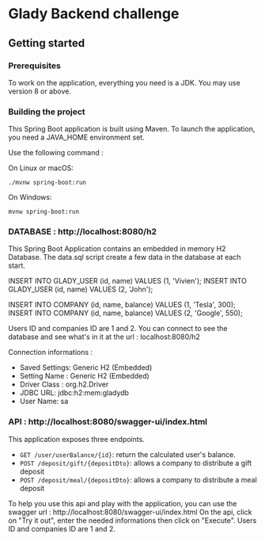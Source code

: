 # Glady Backend challenge

## Getting started

### Prerequisites

To work on the application, everything you need is a JDK. You may use version 8
or above.

### Building the project

This Spring Boot application is built using Maven.
To launch the application, you need a JAVA_HOME environment set.

Use the following command :

On Linux or macOS:

```shell
./mvnw spring-boot:run
```

On Windows:

```shell
mvnw spring-boot:run
```


### DATABASE : http://localhost:8080/h2
This Spring Boot Application contains an embedded in memory H2 Database. 
The data.sql script create a few data in the database at each start.

INSERT INTO GLADY_USER (id, name) VALUES (1, 'Vivien');
INSERT INTO GLADY_USER (id, name) VALUES (2, 'John');   

INSERT INTO COMPANY (id, name, balance) VALUES (1, 'Tesla', 300);
INSERT INTO COMPANY (id, name, balance) VALUES (2, 'Google', 550);    


Users ID and companies ID are 1 and 2.
You can connect to see the database and see what's in it at the url : localhost:8080/h2

Connection informations :

* Saved Settings: Generic H2 (Embedded)
* Setting Name : Generic H2 (Embedded)
* Driver Class : org.h2.Driver
* JDBC URL: jdbc:h2:mem:gladydb
* User Name: sa




### API : http://localhost:8080/swagger-ui/index.html

This application exposes three endpoints.

* `GET /user/userBalance/{id}`: return the calculated user's balance.
* `POST /deposit/gift/{depositDto}`: allows a company to distribute a gift deposit
* `POST /deposit/meal/{depositDto}`: allows a company to distribute a meal deposit

To help you use this api and play with the application, you can use the swagger url : http://localhost:8080/swagger-ui/index.html
On the api, click on "Try it out", enter the needed informations then click on "Execute".
Users ID and companies ID are 1 and 2.
